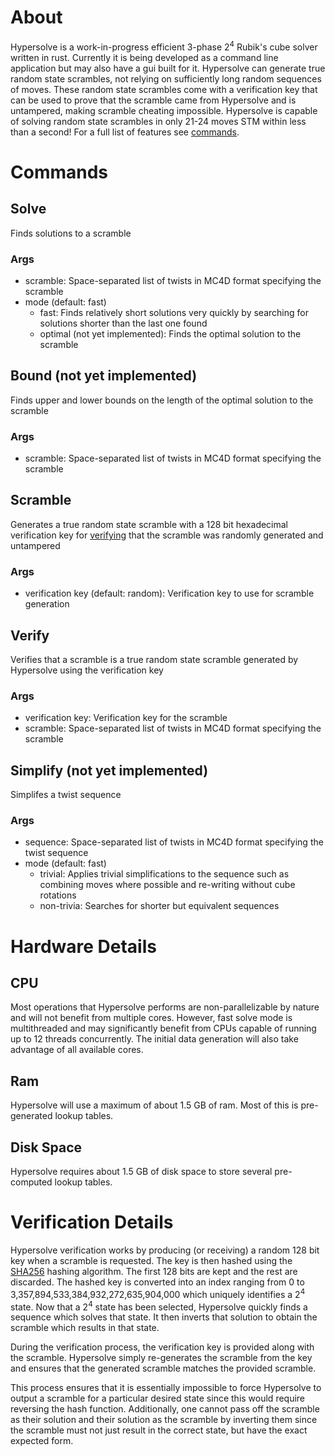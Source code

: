 # About
Hypersolve is a work-in-progress efficient 3-phase 2<sup>4</sup> Rubik's cube solver written in rust. Currently it is being developed as a command line application but may also have a gui built for it. Hypersolve can generate true random state scrambles, not relying on sufficiently long random sequences of moves. These random state scrambles come with a verification key that can be used to prove that the scramble came from Hypersolve and is untampered, making scramble cheating impossible. Hypersolve is capable of solving random state scrambles in only 21-24 moves STM within less than a second! For a full list of features see [commands](#commands).


# Commands

## Solve
Finds solutions to a scramble

### Args
* scramble: Space-separated list of twists in MC4D format specifying the scramble
* mode (default: fast)
    * fast: Finds relatively short solutions very quickly by searching for solutions shorter than the last one found
    * optimal (not yet implemented): Finds the optimal solution to the scramble

## Bound (not yet implemented)
Finds upper and lower bounds on the length of the optimal solution to the scramble

### Args
* scramble: Space-separated list of twists in MC4D format specifying the scramble


## Scramble
Generates a true random state scramble with a 128 bit hexadecimal verification key for [verifying](#verify) that the scramble was randomly generated and untampered

### Args
* verification key (default: random): Verification key to use for scramble generation

## Verify
Verifies that a scramble is a true random state scramble generated by Hypersolve using the verification key

### Args
* verification key: Verification key for the scramble
* scramble: Space-separated list of twists in MC4D format specifying the scramble

## Simplify (not yet implemented)
Simplifes a twist sequence

### Args
* sequence: Space-separated list of twists in MC4D format specifying the twist sequence
* mode (default: fast)
    * trivial: Applies trivial simplifications to the sequence such as combining moves where possible and re-writing without cube rotations
    * non-trivia: Searches for shorter but equivalent sequences


# Hardware Details

## CPU
Most operations that Hypersolve performs are non-parallelizable by nature and will not benefit from multiple cores. However, fast solve mode is multithreaded and may significantly benefit from CPUs capable of running up to 12 threads concurrently. The initial data generation will also take advantage of all available cores.

## Ram
Hypersolve will use a maximum of about 1.5 GB of ram. Most of this is pre-generated lookup tables.

## Disk Space
Hypersolve requires about 1.5 GB of disk space to store several pre-computed lookup tables.


# Verification Details
Hypersolve verification works by producing (or receiving) a random 128 bit key when a scramble is requested. The key is then hashed using the [SHA256](https://en.wikipedia.org/wiki/SHA-2) hashing algorithm. The first 128 bits are kept and the rest are discarded. The hashed key is converted into an index ranging from 0 to 3,357,894,533,384,932,272,635,904,000 which uniquely identifies a 2<sup>4</sup> state. Now that a 2<sup>4</sup> state has been selected, Hypersolve quickly finds a sequence which solves that state. It then inverts that solution to obtain the scramble which results in that state.

During the verification process, the verification key is provided along with the scramble. Hypersolve simply re-generates the scramble from the key and ensures that the generated scramble matches the provided scramble.

This process ensures that it is essentially impossible to force Hypersolve to output a scramble for a particular desired state since this would require reversing the hash function. Additionally, one cannot pass off the scramble as their solution and their solution as the scramble by inverting them since the scramble must not just result in the correct state, but have the exact expected form.
